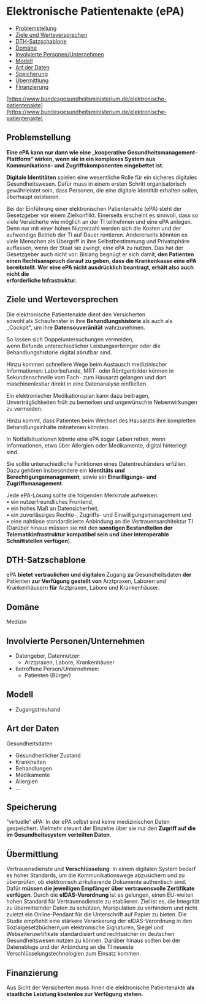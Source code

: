 # Elektronische Patientenakte (ePA)

-   [Problemstellung](#problemstellung)
-   [Ziele und Werteversprechen](#ziele)
-   [DTH-Satzschablone](#schablone)
-   [Domäne](#domaene)
-   [Involvierte Personen/Unternehmen](#involv)
-   [Modell](#modell)
-   [Art der Daten](#daten)
-   [Speicherung](#speicherung)
-   [Übermittlung](#uebermittlung)
-   [Finanzierung](#finanzierung)

[https://www.bundesgesundheitsministerium.de/elektronische-patientenakte](https://www.bundesgesundheitsministerium.de/elektronische-patientenakte)

<a name="problemstellung"></a>
## Problemstellung

**Eine ePA kann nur dann wie eine „kooperative Gesundheitsmanagement-Plattform“ wirken, wenn sie in ein komplexes System aus Kommunikations- und Zugriffskomponenten eingebettet ist.**

**Digitale Identitäten** spielen eine wesentliche Rolle für ein sicheres digitales Gesundheitswesen. Dafür muss in einem ersten Schritt organisatorisch gewährleistet sein, dass Personen, die eine digitale Identität erhalten sollen, überhaupt existieren.

Bei der Einführung einer elektronischen Patientenakte (ePA) steht der Gesetzgeber vor einem Zielkonflikt. Einerseits erscheint es sinnvoll, dass so viele Versicherte wie möglich an der TI teilnehmen und eine ePA anlegen. Denn nur mit einer hohen Nutzerzahl werden sich die Kosten und der aufwendige Betrieb der TI auf Dauer rentieren. Andererseits könnten es viele Menschen als Übergriff in ihre Selbstbestimmung und Privatsphäre auffassen, wenn der Staat sie zwingt, eine ePA zu nutzen. Das hat der Gesetzgeber auch nicht vor: Bislang begnügt er sich damit, **den Patienten einen Rechtsanspruch darauf zu geben, dass die Krankenkasse eine ePA bereitstellt. Wer eine ePA nicht ausdrücklich beantragt, erhält also auch nicht die**  
**erforderliche Infrastruktur.**

<a name="ziele"></a>
## Ziele und Werteversprechen

Die elektronische Patientenakte dient den Versicherten  
sowohl als Schaufenster in ihre  **Behandlungshistorie**  als auch als ,,Cockpit", um ihre  **Datensouveränität**  wahrzunehmen.

So lassen sich Doppeluntersuchungen vermeiden,  
wenn Befunde unterschiedlicher Leistungserbringer oder die Behandlungshistorie digital abrufbar sind.

Hinzu kommen schnellere Wege beim Austausch medizinischer  
Informationen: Laborbefunde, MRT- oder Röntgenbilder können in Sekundenschnelle vom Fach- zum Hausarzt gelangen und dort maschinenlesbar direkt in eine Datenanalyse einfließen.

Ein elektronischer Medikationsplan kann dazu beitragen, Unverträglichkeiten früh zu bemerken und ungewünschte Nebenwirkungen zu vermeiden.

Hinzu kommt, dass Patienten beim Wechsel des Hausarzts ihre kompletten Behandlungsinhalte mitnehmen könnten.

In Notfallsituationen könnte eine ePA sogar Leben retten, wenn Informationen, etwa über Allergien oder Medikamente, digital hinterlegt sind.

Sie sollte unterschiedliche Funktionen eines Datentreuhänders erfüllen. Dazu gehören insbesondere ein  **Identitäts und Berechtigungsmanagement**, sowie ein  **Einwilligungs- und Zugriffsmanagement**.

Jede ePA-Lösung sollte die folgenden Merkmale aufweisen:  
• ein nutzerfreundliches Frontend,  
• ein hohes Maß an Datensicherheit,  
• ein zuverlässiges Rechte-, Zugriffs- und Einwilligungsmanagement und  
• eine nahtlose standardisierte Anbindung an die Vertrauensarchitektur TI (Darüber hinaus müssen sie mit den  **sonstigen Bestandteilen der Telematikinfrastruktur kompatibel sein und über interoperable Schnittstellen verfügen**).

<a name="schablone"></a>
## DTH-Satzschablone

ePA  **bietet** **vertraulichen und digitalen** Zugang  **zu**  Gesundheitsdaten  **der** Patienten  **zur Verfügung gestellt von**  Arztpraxen, Laboren und Krankenhäusern  **für**  Arztpraxen, Labore und Krankenhäuser.

<a name="domaene"></a>
## Domäne

Medizin

<a name="involv"></a>
## Involvierte Personen/Unternehmen

-   Datengeber, Datennutzer:
    -   Arztpraxen, Labore, Krankenhäuser
-   betroffene Person/Unternehmen:
    -   Patienten (Bürger)

<a name="modell"></a>
## Modell

-   Zugangstreuhand

<a name="daten"></a>
## Art der Daten

Gesundheitsdaten

-   Gesundheitlicher Zustand
-   Krankheiten
-   Behandlungen
-   Medikamente
-   Allergien
-   ...

<a name="speicherung"></a>
## Speicherung

"virtuelle“ ePA: In der ePA selbst sind keine medizinischen Daten gespeichert. Vielmehr steuert der Einzelne über sie nur den **Zugriff auf die im Gesundheitssystem verteilten Daten**.

<a name="uebermittlung"></a>
## Übermittlung

Vertrauensdienste und **Verschlüsselung**: In einem digitalen System bedarf es hoher Standards, um die Kommunikationswege abzusichern und zu überprüfen, ob elektronisch zirkulierende Dokumente authentisch sind. Dafür **müssen die jeweiligen Empfänger über vertrauensvolle Zertifikate verfügen**. Durch die **eIDAS-Verordnung** ist es gelungen, einen EU-weiten hohen Standard für Vertrauensdienste zu etablieren. Ziel ist es, die Integrität zu übermittelnder Daten zu schützen, Manipulation zu verhindern und nicht zuletzt ein Online-Pendant für die Unterschrift auf Papier zu bieten. Die Studie empfiehlt eine stärkere Verankerung der eIDAS-Verordnung in den Sozialgesetzbüchern,um elektronische Signaturen, Siegel und Webseitenzertifikate standardisiert und rechtssicher im deutschen Gesundheitswesen nutzen zu können. Darüber hinaus sollten bei der Datenablage und der Anbindung an die TI neueste Verschlüsselungstechnologien zum Einsatz kommen.

<a name="finanzierung"></a>
## Finanzierung

Aus Sicht der Versicherten muss ihnen die elektronische Patientenakte **als staatliche Leistung kostenlos zur Verfügung stehen**.